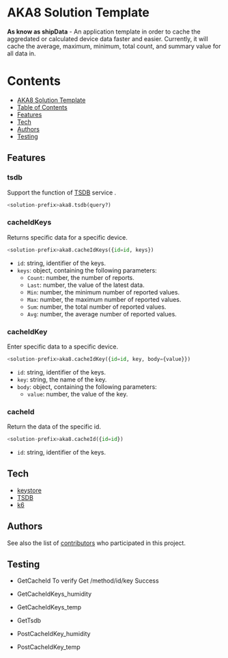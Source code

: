 # AKA8 Solution Template

**As know as shipData** - An application template in order to cache the aggredated or calculated device data faster and easier. Currently, it will cache the average, maximum, minimum, total count, and summary value for all data in.


Contents
=================

<!--ts-->
   * [AKA8 Solution Template](#aka8-solution-template)
   * [Table of Contents](#table-of-contents)
   * [Features](#features)
   * [Tech](#tech)
   * [Authors](#authors)
   * [Testing](#testing)
<!--te-->

## Features
### tsdb
Support the function of [TSDB](http://docs.exosite.com/reference/services/tsdb/) service .

```python
<solution-prefix>aka8.tsdb(query?)
```
### cacheIdKeys
Returns specific data for a specific device.
```python
<solution-prefix>aka8.cacheIdKeys({id=id, keys})
```
- `id`: string, identifier of the keys.
- `keys`: object, containing the following parameters:
   - `Count`: number, the number of reports.
   - `Last`: number, the value of the latest data.
   - `Min`: number, the minimum number of reported values.
   - `Max`: number, the maximum number of reported values.
   - `Sum`: number, the total number of reported values.
   - `Avg`: number, the average number of reported values.

### cacheIdKey
Enter specific data to a specific device.
```python
<solution-prefix>aka8.cacheIdKey({id=id, key, body={value}})
```
- `id`: string, identifier of the keys.
- `key`: string, the name of the key.
- `body`: object, containing the following parameters:
   - `value`: number, the value of the key.

### cacheId
Return the data of the specific id.
```python
<solution-prefix>aka8.cacheId({id=id})
```
- `id`: string, identifier of the keys.


## Tech
* [keystore](http://docs.exosite.com/reference/services/keystore/) 
* [TSDB](http://docs.exosite.com/reference/services/tsdb/) 
* [k6](https://k6.io/)


## Authors
See also the list of [contributors](https://github.com/exosite/hackathon2018-aka8/contributors) who participated in this project.

## Testing
* GetCacheId
To verify Get /method/id/key Success

* GetCacheIdKeys_humidity

* GetCacheIdKeys_temp

* GetTsdb

* PostCacheIdKey_humidity

* PostCacheIdKey_temp